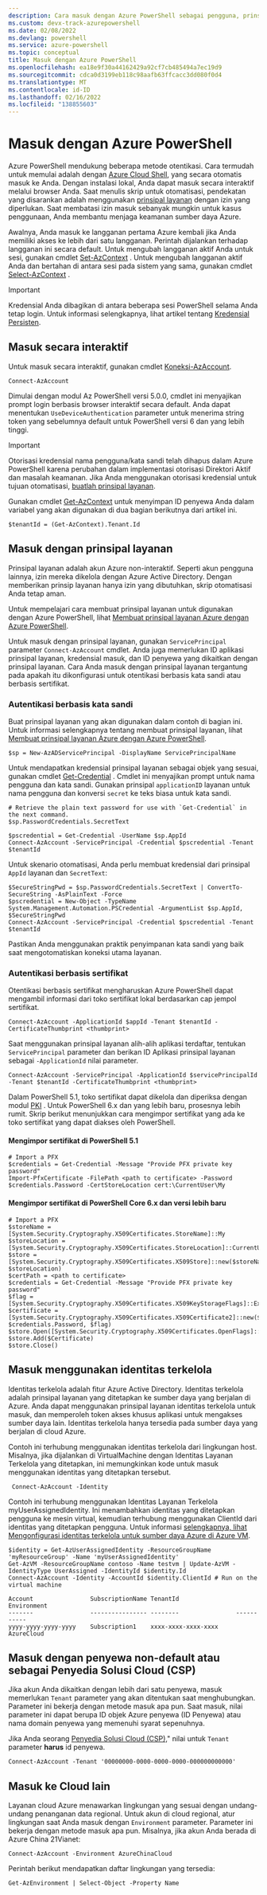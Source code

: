 ```yaml
---
description: Cara masuk dengan Azure PowerShell sebagai pengguna, prinsipal layanan, atau dengan identitas terkelola untuk sumber daya Azure.
ms.custom: devx-track-azurepowershell
ms.date: 02/08/2022
ms.devlang: powershell
ms.service: azure-powershell
ms.topic: conceptual
title: Masuk dengan Azure PowerShell
ms.openlocfilehash: ea18e9f30a44162429a92cf7cb485494a7ec19d9
ms.sourcegitcommit: cdca0d3199eb118c98aafb63ffcacc3dd080f0d4
ms.translationtype: MT
ms.contentlocale: id-ID
ms.lasthandoff: 02/16/2022
ms.locfileid: "138855603"
---
```

# <a name="sign-in-with-azure-powershell"></a>Masuk dengan Azure PowerShell

Azure PowerShell mendukung beberapa metode otentikasi. Cara termudah untuk memulai adalah dengan [Azure Cloud Shell](/azure/cloud-shell/overview), yang secara otomatis masuk ke Anda. Dengan instalasi lokal, Anda dapat masuk secara interaktif melalui browser Anda. Saat menulis skrip untuk otomatisasi, pendekatan yang disarankan adalah menggunakan [prinsipal layanan](create-azure-service-principal-azureps.md) dengan izin yang diperlukan. Saat membatasi izin masuk sebanyak mungkin untuk kasus penggunaan, Anda membantu menjaga keamanan sumber daya Azure.

Awalnya, Anda masuk ke langganan pertama Azure kembali jika Anda memiliki akses ke lebih dari satu langganan. Perintah dijalankan terhadap langganan ini secara default. Untuk mengubah langganan aktif Anda untuk sesi, gunakan cmdlet [Set-AzContext](/powershell/module/az.accounts/set-azcontext) . Untuk mengubah langganan aktif Anda dan bertahan di antara sesi pada sistem yang sama, gunakan cmdlet [Select-AzContext](/powershell/module/az.accounts/select-azcontext) .

> [!IMPORTANT]
> Kredensial Anda dibagikan di antara beberapa sesi PowerShell selama Anda tetap login.
> Untuk informasi selengkapnya, lihat artikel tentang [Kredensial Persisten](context-persistence.md).

## <a name="sign-in-interactively"></a>Masuk secara interaktif

Untuk masuk secara interaktif, gunakan cmdlet [Koneksi-AzAccount](/powershell/module/az.accounts/connect-azaccount).

```azurepowershell-interactive
Connect-AzAccount
```

Dimulai dengan modul Az PowerShell versi 5.0.0, cmdlet ini menyajikan prompt login berbasis browser interaktif secara default. Anda dapat menentukan `UseDeviceAuthentication` parameter untuk menerima string token yang sebelumnya default untuk PowerShell versi 6 dan yang lebih tinggi.

> [!IMPORTANT]
> Otorisasi kredensial nama pengguna/kata sandi telah dihapus dalam Azure PowerShell karena perubahan dalam implementasi otorisasi Direktori Aktif dan masalah keamanan. Jika Anda menggunakan otorisasi kredensial untuk tujuan otomatisasi, [buatlah prinsipal layanan](create-azure-service-principal-azureps.md).

Gunakan cmdlet [Get-AzContext](/powershell/module/az.accounts/get-azcontext) untuk menyimpan ID penyewa Anda dalam variabel yang akan digunakan di dua bagian berikutnya dari artikel ini.

```azurepowershell-interactive
$tenantId = (Get-AzContext).Tenant.Id
```

## <a name="sign-in-with-a-service-principal"></a>Masuk dengan prinsipal layanan

Prinsipal layanan adalah akun Azure non-interaktif. Seperti akun pengguna lainnya, izin mereka dikelola dengan Azure Active Directory. Dengan memberikan prinsip layanan hanya izin yang dibutuhkan, skrip otomatisasi Anda tetap aman.

Untuk mempelajari cara membuat prinsipal layanan untuk digunakan dengan Azure PowerShell, lihat [Membuat prinsipal layanan Azure dengan Azure PowerShell](create-azure-service-principal-azureps.md).

Untuk masuk dengan prinsipal layanan, gunakan `ServicePrincipal` parameter `Connect-AzAccount` cmdlet. Anda juga memerlukan ID aplikasi prinsipal layanan, kredensial masuk, dan ID penyewa yang dikaitkan dengan prinsipal layanan. Cara Anda masuk dengan prinsipal layanan tergantung pada apakah itu dikonfigurasi untuk otentikasi berbasis kata sandi atau berbasis sertifikat.

### <a name="password-based-authentication"></a>Autentikasi berbasis kata sandi

Buat prinsipal layanan yang akan digunakan dalam contoh di bagian ini. Untuk informasi selengkapnya tentang membuat prinsipal layanan, lihat [Membuat prinsipal layanan Azure dengan Azure PowerShell](/powershell/azure/create-azure-service-principal-azureps).

```azurepowershell-interactive
$sp = New-AzADServicePrincipal -DisplayName ServicePrincipalName
```

Untuk mendapatkan kredensial prinsipal layanan sebagai objek yang sesuai, gunakan cmdlet [Get-Credential](/powershell/module/microsoft.powershell.security/get-credential) . Cmdlet ini menyajikan prompt untuk nama pengguna dan kata sandi. Gunakan prinsipal `applicationID` layanan untuk nama pengguna dan konversi `secret` ke teks biasa untuk kata sandi.

```azurepowershell-interactive
# Retrieve the plain text password for use with `Get-Credential` in the next command.
$sp.PasswordCredentials.SecretText

$pscredential = Get-Credential -UserName $sp.AppId
Connect-AzAccount -ServicePrincipal -Credential $pscredential -Tenant $tenantId
```

Untuk skenario otomatisasi, Anda perlu membuat kredensial dari prinsipal `AppId` layanan dan `SecretText`:

```azurepowershell-interactive
$SecureStringPwd = $sp.PasswordCredentials.SecretText | ConvertTo-SecureString -AsPlainText -Force
$pscredential = New-Object -TypeName System.Management.Automation.PSCredential -ArgumentList $sp.AppId, $SecureStringPwd
Connect-AzAccount -ServicePrincipal -Credential $pscredential -Tenant $tenantId
```

Pastikan Anda menggunakan praktik penyimpanan kata sandi yang baik saat mengotomatiskan koneksi utama layanan.

### <a name="certificate-based-authentication"></a>Autentikasi berbasis sertifikat

Otentikasi berbasis sertifikat mengharuskan Azure PowerShell dapat mengambil informasi dari toko sertifikat lokal berdasarkan cap jempol sertifikat.

```azurepowershell-interactive
Connect-AzAccount -ApplicationId $appId -Tenant $tenantId -CertificateThumbprint <thumbprint>
```

Saat menggunakan prinsipal layanan alih-alih aplikasi terdaftar, tentukan `ServicePrincipal` parameter dan berikan ID Aplikasi prinsipal layanan sebagai `-ApplicationId` nilai parameter.

```azurepowershell-interactive
Connect-AzAccount -ServicePrincipal -ApplicationId $servicePrincipalId -Tenant $tenantId -CertificateThumbprint <thumbprint>
```

Dalam PowerShell 5.1, toko sertifikat dapat dikelola dan diperiksa dengan modul [PKI](/powershell/module/pki) . Untuk PowerShell 6.x dan yang lebih baru, prosesnya lebih rumit.
Skrip berikut menunjukkan cara mengimpor sertifikat yang ada ke toko sertifikat yang dapat diakses oleh PowerShell.

#### <a name="import-a-certificate-in-powershell-51"></a>Mengimpor sertifikat di PowerShell 5.1

```azurepowershell-interactive
# Import a PFX
$credentials = Get-Credential -Message "Provide PFX private key password"
Import-PfxCertificate -FilePath <path to certificate> -Password $credentials.Password -CertStoreLocation cert:\CurrentUser\My
```

#### <a name="import-a-certificate-in-powershell-core-6x-and-later"></a>Mengimpor sertifikat di PowerShell Core 6.x dan versi lebih baru

```azurepowershell-interactive
# Import a PFX
$storeName = [System.Security.Cryptography.X509Certificates.StoreName]::My
$storeLocation = [System.Security.Cryptography.X509Certificates.StoreLocation]::CurrentUser
$store = [System.Security.Cryptography.X509Certificates.X509Store]::new($storeName, $storeLocation)
$certPath = <path to certificate>
$credentials = Get-Credential -Message "Provide PFX private key password"
$flag = [System.Security.Cryptography.X509Certificates.X509KeyStorageFlags]::Exportable
$certificate = [System.Security.Cryptography.X509Certificates.X509Certificate2]::new($certPath, $credentials.Password, $flag)
$store.Open([System.Security.Cryptography.X509Certificates.OpenFlags]::ReadWrite)
$store.Add($Certificate)
$store.Close()
```

## <a name="sign-in-using-a-managed-identity"></a>Masuk menggunakan identitas terkelola

Identitas terkelola adalah fitur Azure Active Directory. Identitas terkelola adalah prinsipal layanan yang ditetapkan ke sumber daya yang berjalan di Azure. Anda dapat menggunakan prinsipal layanan identitas terkelola untuk masuk, dan memperoleh token akses khusus aplikasi untuk mengakses sumber daya lain. Identitas terkelola hanya tersedia pada sumber daya yang berjalan di cloud Azure.

Contoh ini terhubung menggunakan identitas terkelola dari lingkungan host. Misalnya, jika dijalankan di VirtualMachine dengan Identitas Layanan Terkelola yang ditetapkan, ini memungkinkan kode untuk masuk menggunakan identitas yang ditetapkan tersebut.

```azurepowershell-interactive
 Connect-AzAccount -Identity
```

Contoh ini terhubung menggunakan Identitas Layanan Terkelola myUserAssignedIdentity. Ini menambahkan identitas yang ditetapkan pengguna ke mesin virtual, kemudian terhubung menggunakan ClientId dari identitas yang ditetapkan pengguna. Untuk informasi [selengkapnya, lihat Mengonfigurasi identitas terkelola untuk sumber daya Azure di Azure VM](/active-directory/managed-identities-azure-resources/qs-configure-powershell-windows-vm).

```azurepowershell-interactive
$identity = Get-AzUserAssignedIdentity -ResourceGroupName 'myResourceGroup' -Name 'myUserAssignedIdentity'
Get-AzVM -ResourceGroupName contoso -Name testvm | Update-AzVM -IdentityType UserAssigned -IdentityId $identity.Id
Connect-AzAccount -Identity -AccountId $identity.ClientId # Run on the virtual machine

Account                SubscriptionName TenantId                Environment
-------                ---------------- --------                -----------
yyyy-yyyy-yyyy-yyyy    Subscription1    xxxx-xxxx-xxxx-xxxx     AzureCloud
```

## <a name="sign-in-with-a-non-default-tenant-or-as-a-cloud-solution-provider-csp"></a>Masuk dengan penyewa non-default atau sebagai Penyedia Solusi Cloud (CSP)

Jika akun Anda dikaitkan dengan lebih dari satu penyewa, masuk memerlukan `Tenant` parameter yang akan ditentukan saat menghubungkan. Parameter ini bekerja dengan metode masuk apa pun. Saat masuk, nilai parameter ini dapat berupa ID objek Azure penyewa (ID Penyewa) atau nama domain penyewa yang memenuhi syarat sepenuhnya.

Jika Anda seorang [Penyedia Solusi Cloud (CSP),](https://azure.microsoft.com/offers/ms-azr-0145p/)" nilai untuk `Tenant` parameter **harus** id penyewa.

```azurepowershell-interactive
Connect-AzAccount -Tenant '00000000-0000-0000-0000-000000000000'
```

## <a name="sign-in-to-another-cloud"></a>Masuk ke Cloud lain

Layanan cloud Azure menawarkan lingkungan yang sesuai dengan undang-undang penanganan data regional. Untuk akun di cloud regional, atur lingkungan saat Anda masuk dengan `Environment` parameter. Parameter ini bekerja dengan metode masuk apa pun. Misalnya, jika akun Anda berada di Azure China 21Vianet:

```azurepowershell-interactive
Connect-AzAccount -Environment AzureChinaCloud
```

Perintah berikut mendapatkan daftar lingkungan yang tersedia:

```azurepowershell-interactive
Get-AzEnvironment | Select-Object -Property Name
```
